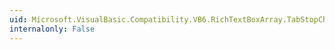 ```yaml
---
uid: Microsoft.VisualBasic.Compatibility.VB6.RichTextBoxArray.TabStopChanged
internalonly: False
---
```

